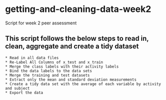getting-and-cleaning-data-week2
===============================

Script for week 2 peer assessment

## This script follows the below steps to read in, clean, aggregate and create a tidy dataset

	* Read in all data files
	* Re-Label All Columns of x_test and x_train
	* Merge the class labels with their activity labels
	* Bind the data labels to the data sets
	* Merge the training and test datasets
	* Extract only the mean and standard deviation measurements 
	* Create a tidy data set with the average of each variable by activity and subject
	* Export the data

